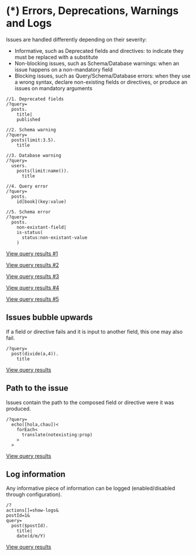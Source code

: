 # (*) Errors, Deprecations, Warnings and Logs

Issues are handled differently depending on their severity:

- Informative, such as Deprecated fields and directives: to indicate they must be replaced with a substitute
- Non-blocking issues, such as Schema/Database warnings: when an issue happens on a non-mandatory field
- Blocking issues, such as Query/Schema/Database errors: when they use a wrong syntax, declare non-existing fields or directives, or produce an issues on mandatory arguments

```less
//1. Deprecated fields
/?query=
  posts.
    title|
    published

//2. Schema warning
/?query=
  posts(limit:3.5).
    title

//3. Database warning
/?query=
  users.
    posts(limit:name()).
      title

//4. Query error
/?query=
  posts.
    id[book](key:value)

//5. Schema error
/?query=
  posts.
    non-existant-field|
    is-status(
      status:non-existant-value
    )
```

<a href="https://newapi.getpop.org/api/graphql/?query=posts.title%7Cpublished">View query results #1</a>

<a href="https://newapi.getpop.org/api/graphql/?query=posts(limit:3.5).title">View query results #2</a>

<a href="https://newapi.getpop.org/api/graphql/?query=users.posts(limit:name()).title">View query results #3</a>

<a href="https://newapi.getpop.org/api/graphql/?query=posts.id%5Bbook%5D(key:value)">View query results #4</a>

<a href="https://newapi.getpop.org/api/graphql/?query=posts.non-existant-field%7Cis-status(status:non-existant-value)">View query results #5</a>

## Issues bubble upwards

If a field or directive fails and it is input to another field, this one may also fail.

```less
/?query=
  post(divide(a,4)).
    title
```

<a href="https://newapi.getpop.org/api/graphql/?query=post(divide(a,4)).title">View query results</a>

## Path to the issue

Issues contain the path to the composed field or directive were it was produced.

```less
/?query=
  echo([hola,chau])<
    forEach<
      translate(notexisting:prop)
    >
  >
```

<a href="https://newapi.getpop.org/api/graphql/?query=echo(%5Bhola,chau%5D)%3CforEach%3Ctranslate(notexisting:prop)%3E%3E">View query results</a>

## Log information

Any informative piece of information can be logged (enabled/disabled through configuration).

```less
/?
actions[]=show-logs&
postId=1&
query=
  post($postId).
    title|
    date(d/m/Y)
```

<a href="https://newapi.getpop.org/api/graphql/?actions%5B%5D=show-logs&amp;postId=1&amp;query=post(%24postId).title%7Cdate(d/m/Y)">View query results</a>
